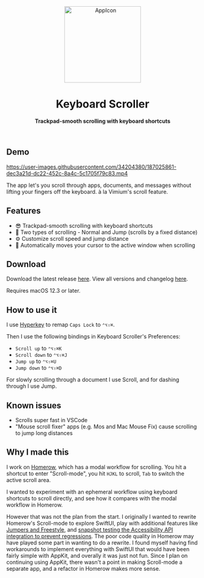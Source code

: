 <div align="center">
  <img width="200" alt="AppIcon" src="https://user-images.githubusercontent.com/34204380/187025943-93bec8ae-65c0-4e9f-83fd-7906900ce011.png">
  <h1>Keyboard Scroller</h1>
  <p>
    <b>Trackpad-smooth scrolling with keyboard shortcuts</b>
  </p>
  <br>
</div>

## Demo

https://user-images.githubusercontent.com/34204380/187025861-dec3a21d-dc22-452c-8a4c-5c1705f79c83.mp4

The app let's you scroll through apps, documents, and messages without lifting your fingers off the keyboard. à la Vimium's scroll feature.

## Features

- 😎 Trackpad-smooth scrolling with keyboard shortcuts
- 🦘 Two types of scrolling - Normal and Jump (scrolls by a fixed distance)
- ⚙️ Customize scroll speed and jump distance
- 🎯 Automatically moves your cursor to the active window when scrolling

## Download

Download the latest release [here](https://github.com/dexterleng/KeyboardScroller.docs/releases/tag/v1.0.1). View all versions and changelog [here](https://github.com/dexterleng/KeyboardScroller.docs/releases).

Requires macOS 12.3 or later.

## How to use it

I use [Hyperkey](https://hyperkey.app) to remap `Caps Lock` to `⌃⌥⇧⌘`.

Then I use the following bindings in Keyboard Scroller's Preferences:

- `Scroll up` to `⌃⌥⇧⌘K`
- `Scroll down` to `⌃⌥⇧⌘J`
- `Jump up` to `⌃⌥⇧⌘U`
- `Jump down` to `⌃⌥⇧⌘D`

For slowly scrolling through a document I use Scroll, and for dashing through I use Jump.

## Known issues

- Scrolls super fast in VSCode
- "Mouse scroll fixer" apps (e.g. Mos and Mac Mouse Fix) cause scrolling to jump long distances

## Why I made this

I work on [Homerow](https://homerow.app), which has a modal workflow for scrolling. You hit a shortcut to enter "Scroll-mode", you hit `HJKL` to scroll, `Tab` to switch the active scroll area.

I wanted to experiment with an ephemeral workflow using keyboard shortcuts to scroll directly, and see how it compares with the modal workflow in Homerow.

However that was not the plan from the start. I originally I wanted to rewrite Homerow's Scroll-mode to explore SwiftUI, play with additional features like [Jumpers and Freestyle](https://twitter.com/dexterleng/status/1554070218783477765), and [snapshot testing the Accessibility API integration to prevent regressions](https://twitter.com/dexterleng/status/1556613890414637056). The poor code quality in Homerow may have played some part in wanting to do a rewrite. I found myself having find workarounds to implement everything with SwiftUI that would have been fairly simple with AppKit, and overally it was just not fun. Since I plan on continuing using AppKit, there wasn't a point in making Scroll-mode a separate app, and a refactor in Homerow makes more sense.
